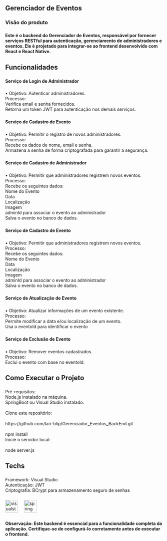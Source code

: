 <h2 align="left">Gerenciador de Eventos</h2>

###

<h3 align="left">Visão do produto</h3>

###

<h4 align="left">Este é o backend do Gerenciador de Eventos, responsável por fornecer serviços RESTful para autenticação, gerenciamento de administradores e eventos. Ele é projetado para integrar-se ao frontend desenvolvido com React e React Native.</h4>

###

<h2 align="left">Funcionalidades</h2>

###

<h4 align="left">Serviço de Login de Administrador</h4>

###

<p align="left">• Objetivo: Autenticar administradores.<br>Processo:<br>Verifica email e senha fornecidos.<br>Retorna um token JWT para autenticação nos demais serviços.</p>

###

<h4 align="left"></h4>

###

<h4 align="left">Serviço de Cadastro de Evento</h4>

###

<p align="left">• Objetivo: Permitir o registro de novos administradores.<br>Processo:<br>Recebe os dados de nome, email e senha.<br>Armazena a senha de forma criptografada para garantir a segurança.</p>

###

<h4 align="left">Serviço de Cadastro de Administrador</h4>

###

<p align="left">• Objetivo: Permitir que administradores registrem novos eventos.<br>Processo:<br>Recebe os seguintes dados:<br>Nome do Evento<br>Data<br>Localização<br>Imagem<br>adminId para associar o evento ao administrador<br>Salva o evento no banco de dados.</p>

###

<h4 align="left">Serviço de Cadastro de Evento</h4>

###

<p align="left">• Objetivo: Permitir que administradores registrem novos eventos.<br>Processo:<br>Recebe os seguintes dados:<br>Nome do Evento<br>Data<br>Localização<br>Imagem<br>adminId para associar o evento ao administrador<br>Salva o evento no banco de dados.</p>

###

<h4 align="left">Serviço de Atualização de Evento</h4>

###

<p align="left">• Objetivo: Atualizar informações de um evento existente.<br>Processo:<br>Permite modificar a data e/ou localização de um evento.<br>Usa o eventoId para identificar o evento</p>

###

<h4 align="left">Serviço de Exclusão de Evento</h4>

###

<p align="left">• Objetivo: Remover eventos cadastrados.<br>Processo:<br>Exclui o evento com base no eventoId.</p>

###

<h2 align="left">Como Executar o Projeto</h2>

###

<p align="left">Pré-requisitos:<br>Node.js instalado na máquina.<br>SpringBoot ou Visual Studio instalado.<br><br>Clone este repositório:<br><br>https://github.com/lari-blip/Gerenciador_Eventos_BackEnd.git<br><br>npm install<br>Inicie o servidor local:<br><br>node server.js</p>

###

<h2 align="left">Techs</h2>

###

<p align="left">Framework: Visual Studio<br>Autenticação: JWT<br>Criptografia: BCrypt para armazenamento seguro de senhas</p>

###

<div align="left">
  <img src="https://cdn.jsdelivr.net/gh/devicons/devicon/icons/visualstudio/visualstudio-plain.svg" height="40" alt="visualstudio logo"  />
  <img width="12" />
  <img src="https://cdn.jsdelivr.net/gh/devicons/devicon/icons/spring/spring-original.svg" height="40" alt="spring logo"  />
</div>

###

<h4 align="left">Observação: Este backend é essencial para a funcionalidade completa da aplicação. Certifique-se de configurá-lo corretamente antes de executar o frontend.</h4>

###
